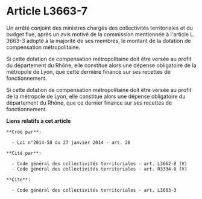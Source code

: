 # Article L3663-7

Un arrêté conjoint des ministres chargés des collectivités territoriales et du budget fixe, après un avis motivé de la
commission mentionnée à l'article L. 3663-3 adopté à la majorité de ses membres, le montant de la dotation de compensation
métropolitaine. 

Si cette dotation de compensation métropolitaine doit être versée au profit du département du Rhône, elle constitue alors une
dépense obligatoire de la métropole de Lyon, que cette dernière finance sur ses recettes de fonctionnement. 

Si cette dotation de compensation métropolitaine doit être versée au profit de la métropole de Lyon, elle constitue alors une
dépense obligatoire du département du Rhône, que ce dernier finance sur ses recettes de fonctionnement.

**Liens relatifs à cet article**

	**Créé par**:

	  - Loi n°2014-58 du 27 janvier 2014 - art. 26

	**Cité par**:

	  - Code général des collectivités territoriales - art. L3662-8 (V)
	  - Code général des collectivités territoriales - art. R3334-0 (V)

	**Cite**:

	  - Code général des collectivités territoriales - art. L3663-3

